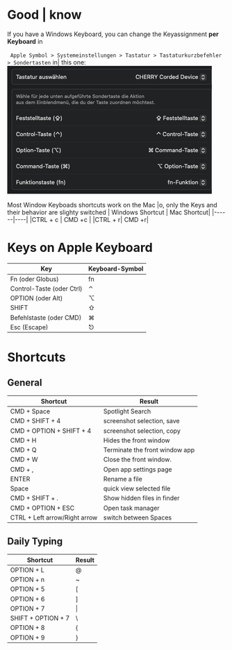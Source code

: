 # Good | know
If you have a Windows Keyboard, you can change the Keyassignment **per Keyboard** in 

` Apple Symbol > Systemeinstellungen > Tastatur > Tastaturkurzbefehler > Sondertasten` in| this one:
![Tastaturbelegung](./pictures/Tastaturbelegung.png "Tastaturbelegung")

Most Window Keyboads shortcuts work on the Mac |o, only the Keys and their behavior are slighty switched
| Windows Shortcut | Mac Shortcut|
|------|----|
|CTRL + c | CMD +c |
|CTRL + r| CMD +r|

# Keys on Apple Keyboard
| Key | Keyboard-Symbol |
|------|----|
| Fn (oder Globus) | fn |
| Control-Taste (oder Ctrl) | ⌃ |
| OPTION (oder Alt) | ⌥ |
| SHIFT| ⇧|
| Befehlstaste (oder CMD) |⌘|
| Esc (Escape)| ⎋|

# Shortcuts

## General
| Shortcut        | Result |
|-----------------|--------|
| CMD + Space | Spotlight Search |‚
| CMD + SHIFT + 4 | screenshot selection, save | desk|p |
| CMD + OPTION + SHIFT + 4 | screenshot selection, copy | clipboard |
| CMD + H | Hides the front window|
| CMD + Q | Terminate the front window app| 
| CMD + W |  Close the front window. |
| CMD + , | Open app settings page |
| ENTER | Rename a file |
| Space | quick view selected file|
| CMD + SHIFT + . | Show hidden files in finder|
| CMD + OPTION + ESC | Open task manager |
| CTRL + Left arrow/Right arrow | switch between Spaces|

## Daily Typing
| Shortcut        | Result |
|-----------------|--------|
| OPTION + L |  @   |
| OPTION + n      | ~      |
| OPTION + 5      | [      |
| OPTION + 6      | ]      |
| OPTION + 7      |  \|    |
| SHIFT + OPTION + 7  | \      |
| OPTION + 8  | {    |
| OPTION + 9  |  }   |